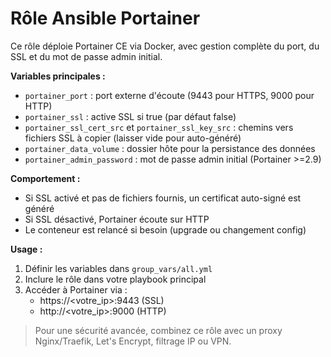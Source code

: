 # Rôle Ansible Portainer

Ce rôle déploie Portainer CE via Docker, avec gestion complète du port, du SSL et du mot de passe admin initial.

**Variables principales :**

- `portainer_port` : port externe d'écoute (9443 pour HTTPS, 9000 pour HTTP)
- `portainer_ssl` : active SSL si true (par défaut false)
- `portainer_ssl_cert_src` et `portainer_ssl_key_src` : chemins vers fichiers SSL à copier (laisser vide pour auto-généré)
- `portainer_data_volume` : dossier hôte pour la persistance des données
- `portainer_admin_password` : mot de passe admin initial (Portainer >=2.9)

**Comportement :**

- Si SSL activé et pas de fichiers fournis, un certificat auto-signé est généré
- Si SSL désactivé, Portainer écoute sur HTTP
- Le conteneur est relancé si besoin (upgrade ou changement config)

**Usage :**

1. Définir les variables dans `group_vars/all.yml`
2. Inclure le rôle dans votre playbook principal
3. Accéder à Portainer via :
   - https://<votre_ip>:9443 (SSL)
   - http://<votre_ip>:9000 (HTTP)

> Pour une sécurité avancée, combinez ce rôle avec un proxy Nginx/Traefik, Let's Encrypt, filtrage IP ou VPN.
